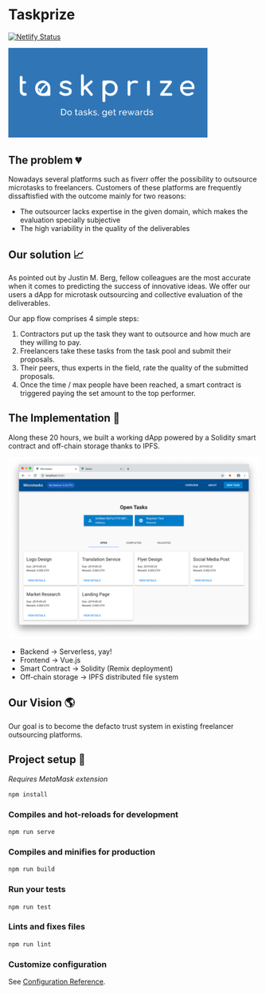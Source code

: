 # Taskprize

[![Netlify Status](https://api.netlify.com/api/v1/badges/65064b42-5a8f-4981-b4ae-3c6e38ef8b04/deploy-status)](https://app.netlify.com/sites/dasks/deploys)

<img src="https://raw.githubusercontent.com/Brgraul/taskprize/master/logo.png" alt="drawing" width="400"/>


## The problem :broken_heart:

Nowadays several platforms such as fiverr offer the possibility to outsource microtasks to freelancers. Customers of these platforms are frequently dissaftisfied with the outcome mainly for two reasons: 

- The outsourcer lacks expertise in the given domain, which makes the evaluation specially subjective
- The high variability in the quality of the deliverables 

## Our solution :chart_with_upwards_trend:

As pointed out by Justin M. Berg, fellow colleagues are the most accurate when it comes to predicting the success of innovative ideas. We offer our users a dApp for microtask outsourcing and collective evaluation of the deliverables.

Our app flow comprises 4 simple steps: 
1. Contractors put up the task they want to outsource and how much are they willing to pay. 
2. Freelancers take these tasks from the task pool and submit their proposals. 
3. Their peers, thus experts in the field, rate the quality of the submitted proposals. 
4. Once the time / max people have been reached, a smart contract is triggered paying the set amount to the top performer.

## The Implementation :space_invader:
Along these 20 hours, we built a working dApp powered by a Solidity smart contract and off-chain storage thanks to IPFS. 

![screen](https://raw.githubusercontent.com/Brgraul/taskprize/master/screen.png)

* Backend -> Serverless, yay!
* Frontend -> Vue.js
* Smart Contract -> Solidity (Remix deployment)
* Off-chain storage -> IPFS distributed file system

## Our Vision :earth_americas:

Our goal is to become the defacto trust system in existing freelancer outsourcing platforms.


## Project setup :wrench:

*Requires MetaMask extension*

```
npm install
```

### Compiles and hot-reloads for development

```
npm run serve
```

### Compiles and minifies for production

```
npm run build
```

### Run your tests

```
npm run test
```

### Lints and fixes files

```
npm run lint
```

### Customize configuration

See [Configuration Reference](https://cli.vuejs.org/config/).
